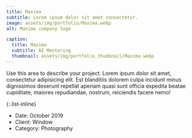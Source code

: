 ```yaml
---
title: Maxima
subtitle: Lorem ipsum dolor sit amet consectetur.
image: assets/img/portfolio/Maxima.webp
alt: Maxima company logo

caption:
  title: Maxima
  subtitle: AI Mentoring
  thumbnail: assets/img/portfolio_thumbnail/Maxima.webp
---
```

Use this area to describe your project. Lorem ipsum dolor sit amet, consectetur adipisicing elit. Est blanditiis dolorem culpa incidunt minus dignissimos deserunt repellat aperiam quasi sunt officia expedita beatae cupiditate, maiores repudiandae, nostrum, reiciendis facere nemo!

{:.list-inline}
- Date: October 2019
- Client: Window
- Category: Photography

